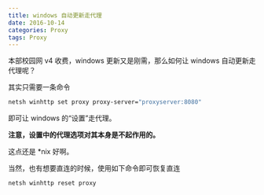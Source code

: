 ```yaml
---
title: windows 自动更新走代理
date: 2016-10-14
categories: Proxy
tags: Proxy
---
```


本部校园网 v4 收费，windows 更新又是刚需，那么如何让 windows 自动更新走代理呢？

其实只需要一条命令

```bash
netsh winhttp set proxy proxy-server="proxyserver:8080"
```

<!-- more -->

即可让 windows 的“设置”走代理。

**注意，设置中的代理选项对其本身是不起作用的。**

这点还是 *nix 好啊。

当然，也有想要直连的时候，使用如下命令即可恢复直连

```bash
netsh winhttp reset proxy
```
